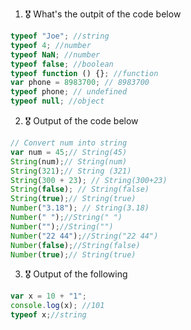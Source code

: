 1. 🎖 What's the outpit of the code below
```js
typeof "Joe"; //string
typeof 4; //number
typeof NaN; //number
typeof false; //boolean
typeof function () {}; //function
var phone = 8983700; // 8983700
typeof phone; // undefined
typeof null; //object
```

2. 🎖 Output of the code below
```js
// Convert num into string
var num = 45;// String(45)
String(num);// String(num)
String(321);// String (321)
String(300 + 23); // String(300+23)
String(false); // String(false)
String(true);// String(true)
Number("3.18"); // String(3.18)
Number(" ");//String(" ")
Number("");//String("")
Number("22 44");//String("22 44")
Number(false);//String(false)
Number(true);// String(true)
```

3. 🎖 Output of the following

```js
var x = 10 + "1";
console.log(x); //101
typeof x;//string
```